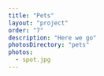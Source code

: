 ```yaml
---
title: "Pets"
layout: "project"
order: "7"
description: "Here we go"
photosDirectory: "pets"
photos:
  - spot.jpg
---
```

